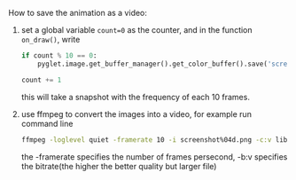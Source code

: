 How to save the animation as a video:

1. set a global variable `count=0` as the counter, and in the function `on_draw()`, write

    ``` python
    if count % 10 == 0:
        pyglet.image.get_buffer_manager().get_color_buffer().save('screenshot{:04d}.png'.format(count // 10))

    count += 1
    ```
    this will take a snapshot with the frequency of each 10 frames.
    
2. use ffmpeg to convert the images into a video, for example run command line

    ``` bash
    ffmpeg -loglevel quiet -framerate 10 -i screenshot%04d.png -c:v libvpx -crf 10 -b:v 2M grayscott.webm
    ```
    the -framerate specifies the number of frames persecond, -b:v specifies the bitrate(the higher the better quality but larger file)	


